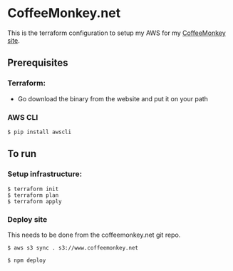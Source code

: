 # CoffeeMonkey.net

This is the terraform configuration to setup my AWS for my [CoffeeMonkey site](https://coffeemonkey.net).

## Prerequisites

### Terraform:

* Go download the binary from the website and put it on your path

### AWS CLI

    $ pip install awscli


## To run

### Setup infrastructure:

    $ terraform init
    $ terraform plan
    $ terraform apply

### Deploy site

This needs to be done from the coffeemonkey.net git repo.

    $ aws s3 sync . s3://www.coffeemonkey.net

    $ npm deploy

